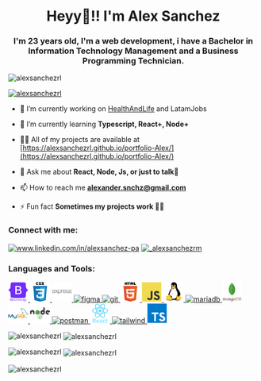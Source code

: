 <h1 align="center">Heyy🎃!! I'm Alex Sanchez</h1>
<h3 align="center">I'm 23 years old, I'm a web development, i have a Bachelor in Information Technology Management and a Business Programming Technician.</h3>

<p align="left"> <img src="https://komarev.com/ghpvc/?username=alexsanchezrl&label=Profile%20views&color=0e75b6&style=flat" alt="alexsanchezrl" /> </p>

<p align="left"> <a href="https://github.com/ryo-ma/github-profile-trophy"><img src="https://github-profile-trophy.vercel.app/?username=alexsanchezrl" alt="alexsanchezrl" /></a> </p>

- 🔭 I’m currently working on [HealthAndLife](https://alexsanchezrl.github.io/H-L_landingPage/) and LatamJobs

- 🌱 I’m currently learning **Typescript, React+, Node+**

- 👨‍💻 All of my projects are available at [https://alexsanchezrl.github.io/portfolio-Alex/](https://alexsanchezrl.github.io/portfolio-Alex/)

- 💬 Ask me about **React, Node, Js, or just to talk🎃**

- 📫 How to reach me **alexander.snchz@gmail.com**

- ⚡ Fun fact **Sometimes my projects work 🫴🏻**

<h3 align="left">Connect with me:</h3>
<p align="left">
<a href="https://linkedin.com/in/www.linkedin.com/in/alexsanchez-pa" target="blank"><img align="center" src="https://raw.githubusercontent.com/rahuldkjain/github-profile-readme-generator/master/src/images/icons/Social/linked-in-alt.svg" alt="www.linkedin.com/in/alexsanchez-pa" height="30" width="40" /></a>
<a href="https://instagram.com/_alexsanchezrm" target="blank"><img align="center" src="https://raw.githubusercontent.com/rahuldkjain/github-profile-readme-generator/master/src/images/icons/Social/instagram.svg" alt="_alexsanchezrm" height="30" width="40" /></a>
</p>

<h3 align="left">Languages and Tools:</h3>
<p align="left"> <a href="https://getbootstrap.com" target="_blank" rel="noreferrer"> <img src="https://raw.githubusercontent.com/devicons/devicon/master/icons/bootstrap/bootstrap-plain-wordmark.svg" alt="bootstrap" width="40" height="40"/> </a> <a href="https://www.w3schools.com/css/" target="_blank" rel="noreferrer"> <img src="https://raw.githubusercontent.com/devicons/devicon/master/icons/css3/css3-original-wordmark.svg" alt="css3" width="40" height="40"/> </a> <a href="https://expressjs.com" target="_blank" rel="noreferrer"> <img src="https://raw.githubusercontent.com/devicons/devicon/master/icons/express/express-original-wordmark.svg" alt="express" width="40" height="40"/> </a> <a href="https://www.figma.com/" target="_blank" rel="noreferrer"> <img src="https://www.vectorlogo.zone/logos/figma/figma-icon.svg" alt="figma" width="40" height="40"/> </a> <a href="https://git-scm.com/" target="_blank" rel="noreferrer"> <img src="https://www.vectorlogo.zone/logos/git-scm/git-scm-icon.svg" alt="git" width="40" height="40"/> </a> <a href="https://www.w3.org/html/" target="_blank" rel="noreferrer"> <img src="https://raw.githubusercontent.com/devicons/devicon/master/icons/html5/html5-original-wordmark.svg" alt="html5" width="40" height="40"/> </a> <a href="https://developer.mozilla.org/en-US/docs/Web/JavaScript" target="_blank" rel="noreferrer"> <img src="https://raw.githubusercontent.com/devicons/devicon/master/icons/javascript/javascript-original.svg" alt="javascript" width="40" height="40"/> </a> <a href="https://www.linux.org/" target="_blank" rel="noreferrer"> <img src="https://raw.githubusercontent.com/devicons/devicon/master/icons/linux/linux-original.svg" alt="linux" width="40" height="40"/> </a> <a href="https://mariadb.org/" target="_blank" rel="noreferrer"> <img src="https://www.vectorlogo.zone/logos/mariadb/mariadb-icon.svg" alt="mariadb" width="40" height="40"/> </a> <a href="https://www.mongodb.com/" target="_blank" rel="noreferrer"> <img src="https://raw.githubusercontent.com/devicons/devicon/master/icons/mongodb/mongodb-original-wordmark.svg" alt="mongodb" width="40" height="40"/> </a> <a href="https://www.mysql.com/" target="_blank" rel="noreferrer"> <img src="https://raw.githubusercontent.com/devicons/devicon/master/icons/mysql/mysql-original-wordmark.svg" alt="mysql" width="40" height="40"/> </a> <a href="https://nodejs.org" target="_blank" rel="noreferrer"> <img src="https://raw.githubusercontent.com/devicons/devicon/master/icons/nodejs/nodejs-original-wordmark.svg" alt="nodejs" width="40" height="40"/> </a> <a href="https://postman.com" target="_blank" rel="noreferrer"> <img src="https://www.vectorlogo.zone/logos/getpostman/getpostman-icon.svg" alt="postman" width="40" height="40"/> </a> <a href="https://reactjs.org/" target="_blank" rel="noreferrer"> <img src="https://raw.githubusercontent.com/devicons/devicon/master/icons/react/react-original-wordmark.svg" alt="react" width="40" height="40"/> </a> <a href="https://tailwindcss.com/" target="_blank" rel="noreferrer"> <img src="https://www.vectorlogo.zone/logos/tailwindcss/tailwindcss-icon.svg" alt="tailwind" width="40" height="40"/> </a> <a href="https://www.typescriptlang.org/" target="_blank" rel="noreferrer"> <img src="https://raw.githubusercontent.com/devicons/devicon/master/icons/typescript/typescript-original.svg" alt="typescript" width="40" height="40"/> </a> </p>

<p><img align="left" src="https://github-readme-stats.vercel.app/api/top-langs?username=alexsanchezrl&show_icons=true&locale=en&layout=compact" alt="alexsanchezrl" /></p>

<p>&nbsp;<img align="center" src="https://github-readme-stats.vercel.app/api?username=alexsanchezrl&show_icons=true&locale=en" alt="alexsanchezrl" /></p>

<p><img align="left" src="https://github-readme-stats.vercel.app/api/top-langs?username=alexsanchezrl&show_icons=true&locale=en&layout=compact" alt="alexsanchezrl" /></p>

<p>&nbsp;<img align="center" src="https://github-readme-stats.vercel.app/api?username=alexsanchezrl&show_icons=true&locale=en" alt="alexsanchezrl" /></p>

<p><img align="center" src="https://github-readme-streak-stats.herokuapp.com/?user=alexsanchezrl&" alt="alexsanchezrl" /></p>
